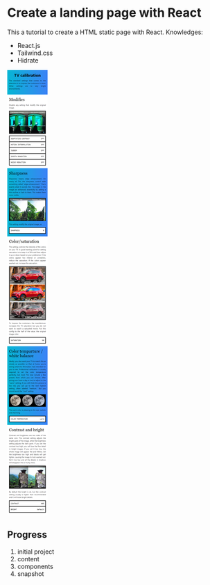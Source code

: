 # Create a landing page with React

This a tutorial to create a HTML static page with React. Knowledges:

- React.js
- Tailwind.css
- Hidrate

![](./assets/layout.png)

## Progress

1. initial project
2. content
3. components
4. snapshot
